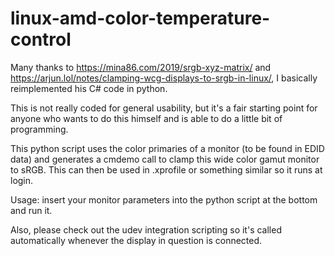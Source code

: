 # linux-amd-color-temperature-control

Many thanks to https://mina86.com/2019/srgb-xyz-matrix/ and https://arjun.lol/notes/clamping-wcg-displays-to-srgb-in-linux/, I basically reimplemented his C# code in python.

This is not really coded for general usability, but it's a fair starting point for anyone who wants to do this himself and is able to do a little bit of programming.

This python script uses the color primaries of a monitor (to be found in EDID data) and generates a cmdemo call to clamp this wide color gamut monitor to sRGB. This can then be used in .xprofile or something similar so it runs at login.

Usage: insert your monitor parameters into the python script at the bottom and run it.

Also, please check out the udev integration scripting so it's called automatically whenever the display in question is connected.
